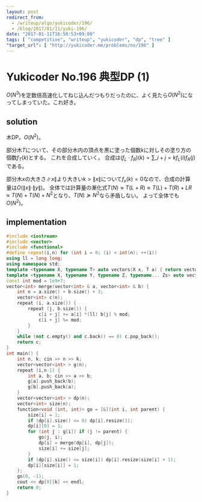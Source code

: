 ```yaml
---
layout: post
redirect_from:
  - /writeup/algo/yukicoder/196/
  - /blog/2017/01/11/yuki-196/
date: "2017-01-11T16:50:53+09:00"
tags: [ "competitive", "writeup", "yukicoder", "dp", "tree" ]
"target_url": [ "http://yukicoder.me/problems/no/196" ]
---
```


# Yukicoder No.196 典型DP (1)

$O(N^3)$を定数倍高速化してねじ込んだつもりだったのに、よく見たら$O(N^2)$になってしまっていた。これ好き。

## solution

木DP。$O(N^2)$。

部分木$T$について、その部分木内の頂点を黒に塗った個数$k$に対しその塗り方の個数$f_T(k)$とする。
これを合成していく。
合成は$(f_L \cdot f_R)(k) = \sum\_{i + j = k} f_L(i) f_R(j)$である。

部分木$x$の大きさ$\|x\|$より大きい$k \gt \|x\|$について$f_x(k) = 0$なので、合成の計算量は$O(\|x\| \cdot \|y\|)$。
全体では計算量の漸化式$T(N) \approx T(L + R) \approx T(L) + T(R) + LR \approx T(N) + T(N) + N^2$となり、$T(N) \succcurlyeq N^2$なら矛盾しない。
よって全体でも$O(N^2)$。

## implementation

``` c++
#include <iostream>
#include <vector>
#include <functional>
#define repeat(i,n) for (int i = 0; (i) < int(n); ++(i))
using ll = long long;
using namespace std;
template <typename X, typename T> auto vectors(X x, T a) { return vector<T>(x, a); }
template <typename X, typename Y, typename Z, typename... Zs> auto vectors(X x, Y y, Z z, Zs... zs) { auto cont = vectors(y, z, zs...); return vector<decltype(cont)>(x, cont); }
const int mod = 1e9+7;
vector<int> merge(vector<int> & a, vector<int> & b) {
    int n = a.size() + b.size() + 3;
    vector<int> c(n);
    repeat (i, a.size()) {
        repeat (j, b.size()) {
            c[i + j] += a[i] *(ll) b[j] % mod;
            c[i + j] %= mod;
        }
    }
    while (not c.empty() and c.back() == 0) c.pop_back();
    return c;
}
int main() {
    int n, k; cin >> n >> k;
    vector<vector<int> > g(n);
    repeat (i,n-1) {
        int a, b; cin >> a >> b;
        g[a].push_back(b);
        g[b].push_back(a);
    }
    vector<vector<int> > dp(n);
    vector<int> size(n);
    function<void (int, int)> go = [&](int i, int parent) {
        size[i] = 1;
        if (dp[i].size() <= 0) dp[i].resize(1);
        dp[i][0] = 1;
        for (int j : g[i]) if (j != parent) {
            go(j, i);
            dp[i] = merge(dp[i], dp[j]);
            size[i] += size[j];
        }
        if (dp[i].size() <= size[i]) dp[i].resize(size[i] + 1);
        dp[i][size[i]] = 1;
    };
    go(0, -1);
    cout << dp[0][k] << endl;
    return 0;
}
```

